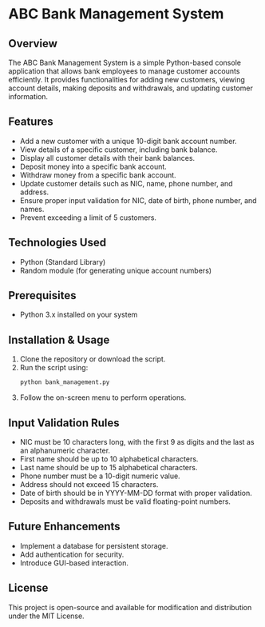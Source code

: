 # ABC Bank Management System

## Overview
The ABC Bank Management System is a simple Python-based console application that allows bank employees to manage customer accounts efficiently. It provides functionalities for adding new customers, viewing account details, making deposits and withdrawals, and updating customer information.

## Features
- Add a new customer with a unique 10-digit bank account number.
- View details of a specific customer, including bank balance.
- Display all customer details with their bank balances.
- Deposit money into a specific bank account.
- Withdraw money from a specific bank account.
- Update customer details such as NIC, name, phone number, and address.
- Ensure proper input validation for NIC, date of birth, phone number, and names.
- Prevent exceeding a limit of 5 customers.

## Technologies Used
- Python (Standard Library)
- Random module (for generating unique account numbers)

## Prerequisites
- Python 3.x installed on your system

## Installation & Usage
1. Clone the repository or download the script.
2. Run the script using:
   ```bash
   python bank_management.py
   ```
3. Follow the on-screen menu to perform operations.

## Input Validation Rules
- NIC must be 10 characters long, with the first 9 as digits and the last as an alphanumeric character.
- First name should be up to 10 alphabetical characters.
- Last name should be up to 15 alphabetical characters.
- Phone number must be a 10-digit numeric value.
- Address should not exceed 15 characters.
- Date of birth should be in YYYY-MM-DD format with proper validation.
- Deposits and withdrawals must be valid floating-point numbers.

## Future Enhancements
- Implement a database for persistent storage.
- Add authentication for security.
- Introduce GUI-based interaction.

## License
This project is open-source and available for modification and distribution under the MIT License.

